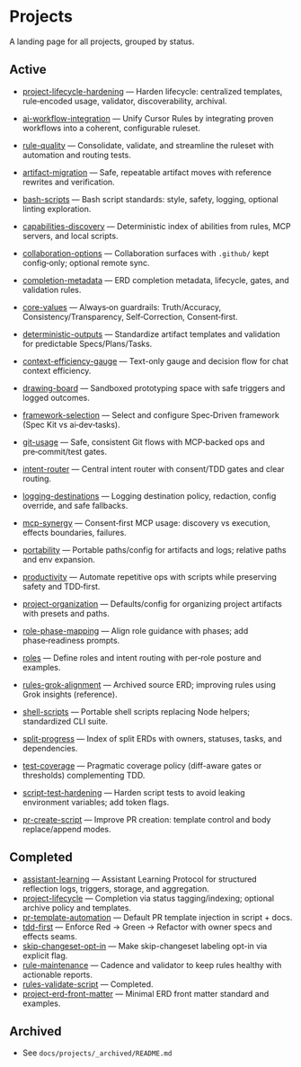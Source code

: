 # Projects

A landing page for all projects, grouped by status.

## Active

- [project-lifecycle-hardening](./project-lifecycle-hardening/erd.md) — Harden lifecycle: centralized templates, rule‑encoded usage, validator, discoverability, archival.
- [ai-workflow-integration](./ai-workflow-integration/erd.md) — Unify Cursor Rules by integrating proven workflows into a coherent, configurable ruleset.
- [rule-quality](./rule-quality/erd.md) — Consolidate, validate, and streamline the ruleset with automation and routing tests.
- [artifact-migration](./artifact-migration/erd.md) — Safe, repeatable artifact moves with reference rewrites and verification.
- [bash-scripts](./bash-scripts/erd.md) — Bash script standards: style, safety, logging, optional linting exploration.
- [capabilities-discovery](./capabilities-discovery/erd.md) — Deterministic index of abilities from rules, MCP servers, and local scripts.
- [collaboration-options](./collaboration-options/erd.md) — Collaboration surfaces with `.github/` kept config‑only; optional remote sync.
- [completion-metadata](./completion-metadata/erd.md) — ERD completion metadata, lifecycle, gates, and validation rules.
- [core-values](./core-values/erd.md) — Always‑on guardrails: Truth/Accuracy, Consistency/Transparency, Self‑Correction, Consent‑first.
- [deterministic-outputs](./deterministic-outputs/erd.md) — Standardize artifact templates and validation for predictable Specs/Plans/Tasks.
- [context-efficiency-gauge](./context-efficiency-gauge/erd.md) — Text-only gauge and decision flow for chat context efficiency.
- [drawing-board](./drawing-board/erd.md) — Sandboxed prototyping space with safe triggers and logged outcomes.
- [framework-selection](./framework-selection/erd.md) — Select and configure Spec‑Driven framework (Spec Kit vs ai‑dev‑tasks).
- [git-usage](./git-usage/erd.md) — Safe, consistent Git flows with MCP‑backed ops and pre‑commit/test gates.
- [intent-router](./intent-router/erd.md) — Central intent router with consent/TDD gates and clear routing.
- [logging-destinations](./logging-destinations/erd.md) — Logging destination policy, redaction, config override, and safe fallbacks.
- [mcp-synergy](./mcp-synergy/erd.md) — Consent‑first MCP usage: discovery vs execution, effects boundaries, failures.
- [portability](./portability/erd.md) — Portable paths/config for artifacts and logs; relative paths and env expansion.
- [productivity](./productivity/erd.md) — Automate repetitive ops with scripts while preserving safety and TDD‑first.
- [project-organization](./project-organization/erd.md) — Defaults/config for organizing project artifacts with presets and paths.
- [role-phase-mapping](./role-phase-mapping/erd.md) — Align role guidance with phases; add phase‑readiness prompts.
- [roles](./roles/erd.md) — Define roles and intent routing with per‑role posture and examples.

- [rules-grok-alignment](./rules-grok-alignment/erd.md) — Archived source ERD; improving rules using Grok insights (reference).
- [shell-scripts](./shell-scripts/erd.md) — Portable shell scripts replacing Node helpers; standardized CLI suite.
- [split-progress](./split-progress/erd.md) — Index of split ERDs with owners, statuses, tasks, and dependencies.
- [test-coverage](./test-coverage/erd.md) — Pragmatic coverage policy (diff-aware gates or thresholds) complementing TDD.
- [script-test-hardening](./script-test-hardening/erd.md) — Harden script tests to avoid leaking environment variables; add token flags.
- [pr-create-script](./pr-create-script/erd.md) — Improve PR creation: template control and body replace/append modes.

## Completed

- [assistant-learning](_archived/2025/assistant-learning/erd.md) — Assistant Learning Protocol for structured reflection logs, triggers, storage, and aggregation.
- [project-lifecycle](_archived/2025/project-lifecycle/erd.md) — Completion via status tagging/indexing; optional archive policy and templates.
- [pr-template-automation](_archived/2025/pr-template-automation/erd.md) — Default PR template injection in script + docs.
- [tdd-first](_archived/2025/tdd-first/erd.md) — Enforce Red → Green → Refactor with owner specs and effects seams.
- [skip-changeset-opt-in](_archived/2025/skip-changeset-opt-in/erd.md) — Make skip-changeset labeling opt-in via explicit flag.
- [rule-maintenance](_archived/2025/rule-maintenance/erd.md) — Cadence and validator to keep rules healthy with actionable reports.
- [rules-validate-script](_archived/2025/rules-validate-script/erd.md) — Completed.
- [project-erd-front-matter](_archived/2025/project-erd-front-matter/erd.md) — Minimal ERD front matter standard and examples.

## Archived

- See `docs/projects/_archived/README.md`
